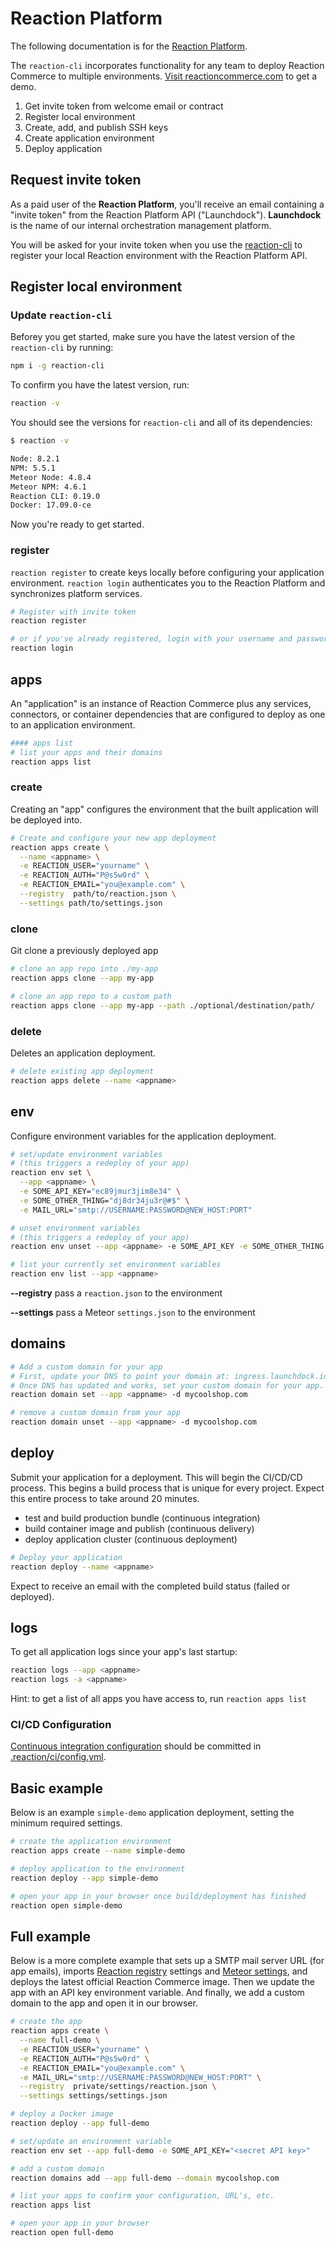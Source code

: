 # Reaction Platform

The following documentation is for the [Reaction Platform](getrxn.io/reaction-platform).

The `reaction-cli` incorporates functionality for any team to deploy Reaction Commerce to multiple environments. [Visit reactioncommerce.com](http://getrxn.io/reaction-platform) to get a demo.

1. Get invite token from welcome email or contract
2. Register local environment
3. Create, add, and publish SSH keys
4. Create application environment
5. Deploy application

## Request invite token

As a paid user of the **Reaction Platform**, you'll receive an email containing a "invite token" from the Reaction Platform API ("Launchdock"). **Launchdock** is the name of our internal  orchestration management platform.

You will be asked for your invite token when you use the [reaction-cli](http://getrxn.io/reaction-cli) to register your local Reaction environment with the Reaction Platform API.

## Register local environment

### Update `reaction-cli`

Beforey you get started, make sure you have the latest version of the `reaction-cli` by running:

```sh
npm i -g reaction-cli
```

To confirm you have the latest version, run:

```sh
reaction -v
```

You should see the versions for `reaction-cli` and all of its dependencies:

```sh
$ reaction -v

Node: 8.2.1
NPM: 5.5.1
Meteor Node: 4.8.4
Meteor NPM: 4.6.1
Reaction CLI: 0.19.0
Docker: 17.09.0-ce
```

Now you're ready to get started.

### register

`reaction register` to create keys locally before configuring your application environment. `reaction login` authenticates you to the Reaction Platform and synchronizes platform services.

```sh
# Register with invite token
reaction register

# or if you've already registered, login with your username and password
reaction login
```

## apps

An "application" is an instance of Reaction Commerce plus any services, connectors, or container dependencies that are configured to deploy as one to an application environment.

```sh
#### apps list
# list your apps and their domains
reaction apps list
```

### create

Creating an "app" configures the environment that the built application will be deployed into.

```sh
# Create and configure your new app deployment
reaction apps create \
  --name <appname> \
  -e REACTION_USER="yourname" \
  -e REACTION_AUTH="P@s5w0rd" \
  -e REACTION_EMAIL="you@example.com" \
  --registry  path/to/reaction.json \
  --settings path/to/settings.json
```

### clone

Git clone a previously deployed app

```sh
# clone an app repo into ./my-app
reaction apps clone --app my-app

# clone an app repo to a custom path
reaction apps clone --app my-app --path ./optional/destination/path/
```

### delete

Deletes an application deployment.

```sh
# delete existing app deployment
reaction apps delete --name <appname>
```

## env

Configure environment variables for the application deployment.

```sh
# set/update environment variables
# (this triggers a redeploy of your app)
reaction env set \
  --app <appname> \
  -e SOME_API_KEY="ec89jmur3jim8e34" \
  -e SOME_OTHER_THING="dj8dr34ju3r@#$" \
  -e MAIL_URL="smtp://USERNAME:PASSWORD@NEW_HOST:PORT"

# unset environment variables
# (this triggers a redeploy of your app)
reaction env unset --app <appname> -e SOME_API_KEY -e SOME_OTHER_THING

# list your currently set environment variables
reaction env list --app <appname>
```

**--registry** pass a `reaction.json` to the environment

**--settings** pass a Meteor `settings.json` to the environment

## domains

```sh
# Add a custom domain for your app
# First, update your DNS to point your domain at: ingress.launchdock.io
# Once DNS has updated and works, set your custom domain for your app.
reaction domain set --app <appname> -d mycoolshop.com

# remove a custom domain from your app
reaction domain unset --app <appname> -d mycoolshop.com
```

## deploy

Submit your application for a deployment. This will begin the CI/CD/CD process. This begins a build process that is unique for every project. Expect this entire process to take around 20 minutes.

- test and build production bundle (continuous integration)
- build container image and publish (continuous delivery)
- deploy application cluster (continuous deployment)

```sh
# Deploy your application
reaction deploy --name <appname>
```

Expect to receive an email with the completed build status (failed or deployed).

## logs

To get all application logs since your app's last startup:

```sh
reaction logs --app <appname>
reaction logs -a <appname>
```

Hint: to get a list of all apps you have access to, run `reaction apps list`

### CI/CD Configuration

[Continuous integration configuration](https://docs.gitlab.com/ee/ci/) should be committed in [.reaction/ci/config.yml](https://github.com/reactioncommerce/reaction/blob/master/.reaction/ci/config.yml).

## Basic example

Below is an example `simple-demo` application deployment, setting the minimum required settings.

```sh
# create the application environment
reaction apps create --name simple-demo

# deploy application to the environment
reaction deploy --app simple-demo

# open your app in your browser once build/deployment has finished
reaction open simple-demo
```

## Full example

Below is a more complete example that sets up a SMTP mail server URL (for app emails), imports [Reaction registry](https://docs.reactioncommerce.com/reaction-docs/master/registry) settings and [Meteor settings](https://docs.meteor.com/api/core.html#Meteor-settings), and deploys the latest official Reaction Commerce image. Then we update the app with an API key environment variable.  And finally, we add a custom domain to the app and open it in our browser.

```sh
# create the app
reaction apps create \
  --name full-demo \
  -e REACTION_USER="yourname" \
  -e REACTION_AUTH="P@s5w0rd" \
  -e REACTION_EMAIL="you@example.com" \
  -e MAIL_URL="smtp://USERNAME:PASSWORD@NEW_HOST:PORT" \
  --registry  private/settings/reaction.json \
  --settings settings/settings.json

# deploy a Docker image
reaction deploy --app full-demo

# set/update an environment variable
reaction env set --app full-demo -e SOME_API_KEY="<secret API key>"

# add a custom domain
reaction domains add --app full-demo --domain mycoolshop.com

# list your apps to confirm your configuration, URL's, etc.
reaction apps list

# open your app in your browser
reaction open full-demo
```
